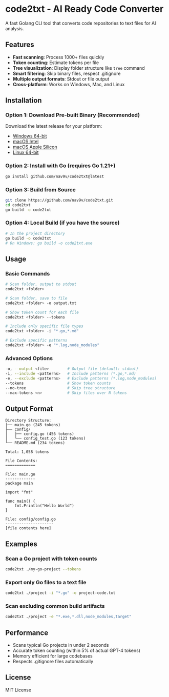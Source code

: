 # code2txt - AI Ready Code Converter

A fast Golang CLI tool that converts code repositories to text files for AI analysis.

## Features

- **Fast scanning**: Process 1000+ files quickly
- **Token counting**: Estimate tokens per file
- **Tree visualization**: Display folder structure like `tree` command
- **Smart filtering**: Skip binary files, respect .gitignore
- **Multiple output formats**: Stdout or file output
- **Cross-platform**: Works on Windows, Mac, and Linux

## Installation

### Option 1: Download Pre-built Binary (Recommended)
Download the latest release for your platform:
- [Windows 64-bit](https://github.com/nav9v/code2txt/releases/latest/download/code2txt-windows-amd64.exe)
- [macOS Intel](https://github.com/nav9v/code2txt/releases/latest/download/code2txt-macos-intel)
- [macOS Apple Silicon](https://github.com/nav9v/code2txt/releases/latest/download/code2txt-macos-arm64)
- [Linux 64-bit](https://github.com/nav9v/code2txt/releases/latest/download/code2txt-linux-amd64)

### Option 2: Install with Go (requires Go 1.21+)
```bash
go install github.com/nav9v/code2txt@latest
```

### Option 3: Build from Source
```bash
git clone https://github.com/nav9v/code2txt.git
cd code2txt
go build -o code2txt
```

### Option 4: Local Build (if you have the source)
```bash
# In the project directory
go build -o code2txt
# On Windows: go build -o code2txt.exe
```

## Usage

### Basic Commands

```bash
# Scan folder, output to stdout
code2txt <folder>

# Scan folder, save to file
code2txt <folder> -o output.txt

# Show token count for each file
code2txt <folder> --tokens

# Include only specific file types
code2txt <folder> -i "*.go,*.md"

# Exclude specific patterns
code2txt <folder> -e "*.log,node_modules"
```

### Advanced Options

```bash
-o, --output <file>        # Output file (default: stdout)
-i, --include <patterns>   # Include patterns (*.go,*.md)
-e, --exclude <patterns>   # Exclude patterns (*.log,node_modules)
--tokens                   # Show token counts
--no-tree                  # Skip tree structure
--max-tokens <n>           # Skip files over N tokens
```

## Output Format

```
Directory Structure:
├── main.go (245 tokens)
├── config/
│   ├── config.go (456 tokens)
│   └── config_test.go (123 tokens)
└── README.md (234 tokens)

Total: 1,058 tokens

File Contents:
=============

File: main.go
-------------
package main

import "fmt"

func main() {
    fmt.Println("Hello World")
}

File: config/config.go
---------------------
[file contents here]
```

## Examples

### Scan a Go project with token counts
```bash
code2txt ./my-go-project --tokens
```

### Export only Go files to a text file
```bash
code2txt ./project -i "*.go" -o project-code.txt
```

### Scan excluding common build artifacts
```bash
code2txt ./project -e "*.exe,*.dll,node_modules,target"
```

## Performance

- Scans typical Go projects in under 2 seconds
- Accurate token counting (within 5% of actual GPT-4 tokens)
- Memory efficient for large codebases
- Respects .gitignore files automatically

## License

MIT License